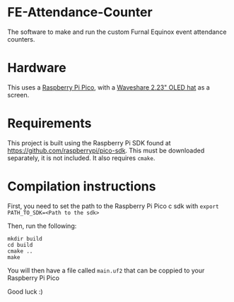 # FE-Attendance-Counter
The software to make and run the custom Furnal Equinox event attendance counters. 

# Hardware
This uses a [Raspberry Pi Pico](https://www.raspberrypi.com/products/raspberry-pi-pico/), with a [Waveshare 2.23" OLED hat](https://www.waveshare.com/wiki/Pico-OLED-2.23) as a screen.

# Requirements
This project is built using the Raspberry Pi SDK found at https://github.com/raspberrypi/pico-sdk. This must be downloaded separately, it is not included. It also requires `cmake`.

# Compilation instructions
First, you need to set the path to the Raspberry Pi Pico c sdk with
`export PATH_TO_SDK=<Path to the sdk>`

Then, run the following:
```
mkdir build
cd build
cmake ..
make
```

You will then have a file called `main.uf2` that can be coppied to your Raspberry Pi Pico

Good luck :)
